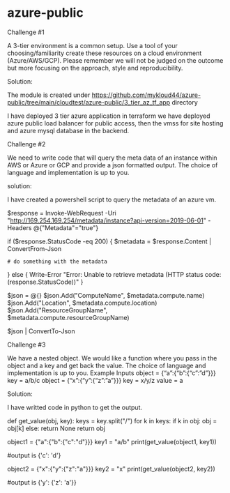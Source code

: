 # azure-public

Challenge #1


A 3-tier environment is a common setup. Use a tool of your choosing/familiarity create these
resources on a cloud environment (Azure/AWS/GCP). Please remember we will not be judged
on the outcome but more focusing on the approach, style and reproducibility.

Solution:

The module is created under https://github.com/mykloud44/azure-public/tree/main/cloudtest/azure-public/3_tier_az_tf_app directory

I have deployed 3 tier azure application in terraform
we have deployed azure public load balancer for public access, then the vmss for site hosting and azure mysql database in the backend.



Challenge #2


We need to write code that will query the meta data of an instance within AWS or Azure or GCP
and provide a json formatted output.
The choice of language and implementation is up to you.

solution:

I have created a powershell script to query the metadata of an azure vm.

$response = Invoke-WebRequest -Uri "http://169.254.169.254/metadata/instance?api-version=2019-06-01" -Headers @{"Metadata"="true"}

if ($response.StatusCode -eq 200) {
    $metadata = $response.Content | ConvertFrom-Json

    # do something with the metadata
} else {
    Write-Error "Error: Unable to retrieve metadata (HTTP status code: $($response.StatusCode))"
}


$json = @{}
$json.Add("ComputeName", $metadata.compute.name)
$json.Add("Location", $metadata.compute.location)
$json.Add("ResourceGroupName", $metadata.compute.resourceGroupName)

$json | ConvertTo-Json



Challenge #3



We have a nested object. We would like a function where you pass in the object and a key and
get back the value.
The choice of language and implementation is up to you.
Example Inputs
object = {“a”:{“b”:{“c”:”d”}}}
key = a/b/c
object = {“x”:{“y”:{“z”:”a”}}}
key = x/y/z
value = a


Solution:

I have writted code in python to get the output.

def get_value(obj, key):
    keys = key.split("/")
    for k in keys:
        if k in obj:
            obj = obj[k]
        else:
            return None
    return obj

object1 = {"a":{"b":{"c":"d"}}}
key1 = "a/b"
print(get_value(object1, key1))

#output is {'c': 'd'}

object2 = {"x":{"y":{"z":"a"}}}
key2 = "x"
print(get_value(object2, key2))

#output is {'y': {'z': 'a'}}
